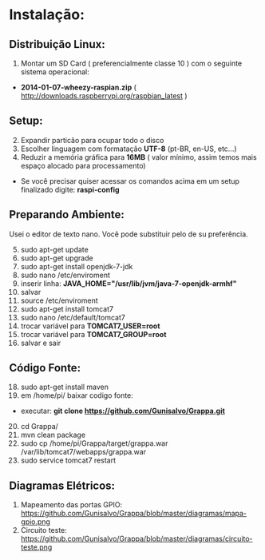 Instalação:
===========

Distribuição Linux:
-------------------

1. Montar um SD Card ( preferencialmente classe 10 ) com o seguinte sistema operacional:

- **2014-01-07-wheezy-raspian.zip** ( http://downloads.raspberrypi.org/raspbian_latest )

Setup:
------

2. Expandir particão para ocupar todo o disco
3. Escolher linguagem com formatação **UTF-8** (pt-BR, en-US, etc...)
4. Reduzir a memória gráfica para **16MB** ( valor mínimo, assim temos mais espaço alocado para processamento)

- Se você precisar quiser acessar os comandos acima em um setup finalizado digite: **raspi-config**

Preparando Ambiente:
--------------------

Usei o editor de texto nano. Você pode substituir pelo de su preferência.

5. sudo apt-get update
6. sudo apt-get upgrade
7. sudo apt-get install openjdk-7-jdk
8. sudo nano /etc/enviroment
9. inserir linha: **JAVA_HOME="/usr/lib/jvm/java-7-openjdk-armhf"**
10. salvar
11. source /etc/enviroment
12. sudo apt-get install tomcat7
13. sudo nano /etc/default/tomcat7
14. trocar variável para **TOMCAT7_USER=root**
15. trocar variável para **TOMCAT7_GROUP=root**
16. salvar e sair

Código Fonte:
-------------

18. sudo apt-get install maven
19. em /home/pi/ baixar codigo fonte:

- executar: **git clone https://github.com/Gunisalvo/Grappa.git**

20. cd Grappa/
21. mvn clean package
22. sudo cp /home/pi/Grappa/target/grappa.war /var/lib/tomcat7/webapps/grappa.war
23. sudo service tomcat7 restart

Diagramas Elétricos:
--------------------

1. Mapeamento das portas GPIO: https://github.com/Gunisalvo/Grappa/blob/master/diagramas/mapa-gpio.png
2. Circuito teste: https://github.com/Gunisalvo/Grappa/blob/master/diagramas/circuito-teste.png
